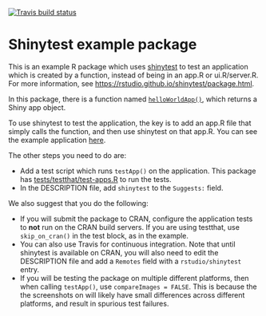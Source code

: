 [![Travis build status](https://travis-ci.org/rstudio/shinytestPackageExample.svg?branch=master)](https://travis-ci.org/rstudio/shinytestPackageExample)

Shinytest example package
=========================

This is an example R package which uses [shinytest](https://github.com/rstudio/shinytest) to test an application which is created by a function, instead of being in an app.R or ui.R/server.R. For more information, see https://rstudio.github.io/shinytest/package.html.

In this package, there is a function named [`helloWorldApp()`](https://github.com/rstudio/shinytestPackageExample/blob/master/R/helloworld.R), which returns a Shiny app object.

To use shinytest to test the application, the key is to add an app.R file that simply calls the function, and then use shinytest on that app.R. You can see the example application [here](https://github.com/rstudio/shinytestPackageExample/blob/master/tests/testthat/apps/helloworld/app.R).

The other steps you need to do are:

* Add a test script which runs `testApp()` on the application. This package has [tests/testthat/test-apps.R](https://github.com/rstudio/shinytestPackageExample/blob/master/tests/testthat/test-apps.R) to run the tests.
* In the DESCRIPTION file, add `shinytest` to the `Suggests:` field.

We also suggest that you do the following:

* If you will submit the package to CRAN, configure the application tests to **not** run on the CRAN build servers. If you are using testthat, use `skip_on_cran()` in the test block, as in the example.
* You can also use Travis for continuous integration. Note that until shinytest is available on CRAN, you will also need to edit the DESCRIPTION file and add a `Remotes` field with a `rstudio/shinytest` entry.
* If you will be testing the package on multiple different platforms, then when calling `testApp()`, use `compareImages = FALSE`. This is because the the screenshots on will likely have small differences across different platforms, and result in spurious test failures.

